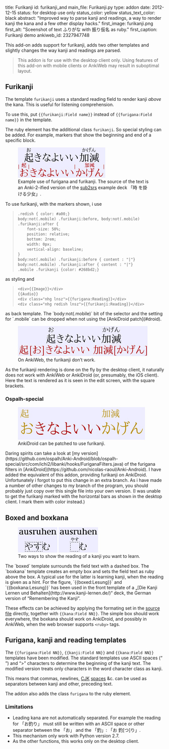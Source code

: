title: Furikanji
id: furikanji_and
main_file: Furikanji.py
type: addon
date: 2012-12-15
status: for desktop use only
status_color: yellow
status_text_color: black
abstract: "Improved way to parse kanji and readings, a way to render
kanji the kana and a few other display hacks."
first_image: furikanji.png
first_alt: "Sceenshot of text ふりがな with 振り仮名 as ruby."
first_caption: Furikanji demo
ankiweb_id: 2327947748

This add-on adds support for furikanji, adds two other templates and
slightly changes the way kanji and readings are parsed.

<blockquote class=nb>
This addon is for use with the desktop
client only. Using features of this add-on with mobile clients or
AnkiWeb may result in suboptimal layout.
</blockquote>

## Furikanji

The template `furikanji` uses a standard reading field to
render kanji *above* the kana. This is useful for listening comprehension.

To use this, put  `{{furikanji:Field name}}` instead of
`{{furigana:Field name}}` in the template.

The ruby element has the additional class `furikanji`. So special
styling can be added. For example, markers that show the beginning and
end of a specific block.

<figure>
<img src="images/furikanji-desktop.png" alt="Text: 起きなよいい加減お
with きなよいいかげん as ruby and きなよいいかげん with 起きなよいい加
減お as ruby. The kanji of the ruby are marked with vertical bars.">
<figcaption>
Example use of furigana and furikanji. The source of the text is an
Anki-2-ified version of the <a
href="http://subs2srs.sourceforge.net/">sub2srs</a> example deck 「時
を掛ける少女」.
</figcaption>
</figure>
To use furikanji, with the markers shown, i use
<blockquote class=lsting><pre><code>.redish { color: #a00;}
body:not(.mobile) .furikanji:before, body:not(.mobile) .furikanji:after {
    font-size: 50%;
    position: relative;
    bottom: 2rem;
    width: 0px;
    vertical-align: baseline;
}
body:not(.mobile) .furikanji:before { content : "|"}
body:not(.mobile) .furikanji:after { content : "|"}
.mobile .furikanji {color: #268bd2;}</code></pre></blockquote>
as styling and
<blockquote class=lsting><pre><code>&lt;div>{{Image}}&lt;/div>
{{Audio}}
&lt;div class="nhg lnsz">{{furigana:Reading}}&lt;/div>
&lt;div class="nhg redish lnsz">{{furikanji:Reading}}&lt;/div></code></pre></blockquote>
as back template. The `body:not(.mobile)` bit of the selector and the
setting for `.mobile` can be dropped when not using the
[AnkiDroid patch](#droid).

<figure>
<img src="images/furikanji-web.png" alt="Text: 起きなよいい加減お with
with きなよいいかげん as ruby and 起[お]きなよいい 加減[かげん], with square brackets.">
<figcaption>
On AnkiWeb, the furikanji don’t work.
</figcaption>
</figure>
As the furikanji rendering is done on the fly by the desktop client,
it naturally does not work with AnkiWeb or AnkiDroid (or, presumably,
the iOS client). Here the text is rendered as it is seen in the edit
screen, with the square brackets.

### <span id="droid">Ospalh-special</span>

<figure>
<img src="images/furikanji-mydroid.png" alt="Text: 起きなよいい加減お
with きなよいいかげん as ruby and きなよいいかげん with 起きなよいい加
減お as ruby. The kanji of the ruby are marked in orange.">
<figcaption>
AnkiDroid can be patched to use furikanji.
</figcaption>
</figure>
Daring spirits can take a look at
[my version](https://github.com/ospalh/Anki-Android/blob/ospalh-special/src/com/ichi2/libanki/hooks/FuriganaFilters.java)
of the furigana filters in
[AnkiDroid](https://github.com/nicolas-raoul/Anki-Android).  I have
added the equivalent of this addon, providing furikanji on
AnkiDroid. Unfortunately i forgot to put this change in an extra
branch. As i have made a number of other changes to my branch of the
program, you should probably just copy over this single file into your
own version. (I was unable to get the furikanji marked with the
horizontal bars as shown in the desktop client. I mark them with color
instead.)


## Boxed and boxkana

<figure>
<img src="images/boxed.png" alt="Text: ausruhen and やすむ, the やす
is surrounded by a dashed line.">
<img src="images/boxkana.png" alt="Text: ausruhen and やすむ, the やす
is shown as ruby above a dashed box.">
<figcaption>Two ways to show the reading of a
kanji you want to learn.
</figcaption></figure>
The `boxed` template surrounds the field text with a dashed box. The
`boxkana` template creates an empty box and sets the field text as
ruby above the box. A typical use for the latter is learning kanji,
when the reading is given as a hint. For the figure,
`{{boxed:Lesung}}` and `{{boxkana:Lesung}}` has been used in the front
template of a
„[Die Kanji Lernen und Behalten](http://www.kanji-lernen.de/)“ deck,
the German version of “Remembering the Kanji”.

These effects can be achieved by applying the formating set in the
[source file](https://github.com/ospalh/anki-addons/blob/master/Furikanji.py)
directly, together with `{{kana:Field NN}}`. The simple box should work
everywhere, the boxkana should work on AnkiDroid, and possibly in
AnkiWeb, when the web browser supports `<ruby>` tags.

## Furigana, kanji and reading templates

The `{{furigana:Field NN}}`, `{{kanji:Field NN}}` and `{{kana:Field
NN}}` templates have been modified. The standard templates use ASCII
spaces (“ ”) and “>” characters to determine the beginning of the
kanji text. The modified version treats only characters in the word
character class as kanji.

This means that commas, newlines,
[CJK](http://en.wikipedia.org/wiki/CJK_characters)
[spaces](http://www.fileformat.info/info/unicode/char/3000/index.htm)
&c. can be used as separators between kanji and other, preceding text.

The addon also adds the class `furigana` to the ruby element.

### Limitations

* Leading kana are not automatically separated. For example the
  reading for 「お釣り」 must still be written with an ASCII space or
  other separator between the 「お」 and the 「釣」: 「お 釣[つ]り」.
* This mechanism only work with Python version 2.7.
* As the other functions, this works only on the desktop client.
